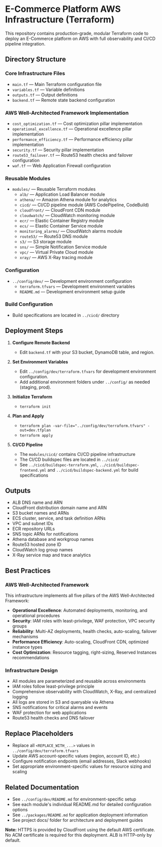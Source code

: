 # E-Commerce Platform AWS Infrastructure (Terraform)

This repository contains production-grade, modular Terraform code to deploy an E-Commerce platform on AWS with full observability and CI/CD pipeline integration.

## Directory Structure

### Core Infrastructure Files
- `main.tf` — Main Terraform configuration file
- `variables.tf` — Variable definitions
- `outputs.tf` — Output definitions
- `backend.tf` — Remote state backend configuration

### AWS Well-Architected Framework Implementation
- `cost_optimization.tf` — Cost optimization pillar implementation
- `operational_excellence.tf` — Operational excellence pillar implementation
- `performance_efficiency.tf` — Performance efficiency pillar implementation
- `security.tf` — Security pillar implementation
- `route53_failover.tf` — Route53 health checks and failover configuration
- `waf.tf` — Web Application Firewall configuration

### Reusable Modules
- `modules/` — Reusable Terraform modules
  - `alb/` — Application Load Balancer module
  - `athena/` — Amazon Athena module for analytics
  - `cicd/` — CI/CD pipeline module (AWS CodePipeline, CodeBuild)
  - `cloudfront/` — CloudFront CDN module
  - `cloudwatch/` — CloudWatch monitoring module
  - `ecr/` — Elastic Container Registry module
  - `ecs/` — Elastic Container Service module
  - `monitoring_alarms/` — CloudWatch alarms module
  - `route53/` — Route53 DNS module
  - `s3/` — S3 storage module
  - `sns/` — Simple Notification Service module
  - `vpc/` — Virtual Private Cloud module
  - `xray/` — AWS X-Ray tracing module

### Configuration
- `../config/dev/` — Development environment configuration
  - `terraform.tfvars` — Development environment variables
  - `README.md` — Development environment setup guide

### Build Configuration
- Build specifications are located in `../cicd/` directory

## Deployment Steps

1. **Configure Remote Backend**
   - Edit `backend.tf` with your S3 bucket, DynamoDB table, and region.

2. **Set Environment Variables**
   - Edit `../config/dev/terraform.tfvars` for development environment configuration.
   - Add additional environment folders under `../config/` as needed (staging, prod).

3. **Initialize Terraform**
   - `terraform init`

4. **Plan and Apply**
   - `terraform plan -var-file="../config/dev/terraform.tfvars" -out=dev.tfplan`
   - `terraform apply`

5. **CI/CD Pipeline**
   - The `modules/cicd/` contains CI/CD pipeline infrastructure
   - The CI/CD buildspec files are located in `../cicd/`
   - See `../cicd/buildspec-terraform.yml`, `../cicd/buildspec-frontend.yml` and `../cicd/buildspec-backend.yml` for build specifications

## Outputs
- ALB DNS name and ARN
- CloudFront distribution domain name and ARN
- S3 bucket names and ARNs
- ECS cluster, service, and task definition ARNs
- VPC and subnet IDs
- ECR repository URLs
- SNS topic ARNs for notifications
- Athena database and workgroup names
- Route53 hosted zone ID
- CloudWatch log group names
- X-Ray service map and trace analytics

## Best Practices

### AWS Well-Architected Framework
This infrastructure implements all five pillars of the AWS Well-Architected Framework:
- **Operational Excellence**: Automated deployments, monitoring, and operational procedures
- **Security**: IAM roles with least-privilege, WAF protection, VPC security groups
- **Reliability**: Multi-AZ deployments, health checks, auto-scaling, failover mechanisms
- **Performance Efficiency**: Auto-scaling, CloudFront CDN, optimized instance types
- **Cost Optimization**: Resource tagging, right-sizing, Reserved Instances recommendations

### Infrastructure Design
- All modules are parameterized and reusable across environments
- IAM roles follow least-privilege principle
- Comprehensive observability with CloudWatch, X-Ray, and centralized logging
- All logs are stored in S3 and queryable via Athena
- SNS notifications for critical alarms and events
- WAF protection for web applications
- Route53 health checks and DNS failover

## Replace Placeholders
- Replace all `<REPLACE_WITH_...>` values in `../config/dev/terraform.tfvars`
- Update AWS account-specific values (region, account ID, etc.)
- Configure notification endpoints (email addresses, Slack webhooks)
- Set appropriate environment-specific values for resource sizing and scaling

## Related Documentation
- See `../config/dev/README.md` for environment-specific setup
- See each module's individual README.md for detailed configuration options
- See `../packages/README.md` for application deployment information
- See project docs/ folder for architecture and deployment guides

**Note:** HTTPS is provided by CloudFront using the default AWS certificate. No ACM certificate is required for this deployment. ALB is HTTP-only by default.
